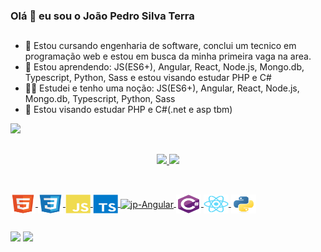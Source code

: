 ### Olá 👋 eu sou o João Pedro Silva Terra

##

- 🔭 Estou cursando engenharia de software, conclui um tecnico em programação web e estou em busca da minha primeira vaga na area.
- 🌱 Estou aprendendo: JS(ES6+), Angular, React, Node.js, Mongo.db, Typescript, Python, Sass e estou visando estudar PHP e C# 
- 🐱‍👤 Estudei e tenho uma noção:  JS(ES6+), Angular, React, Node.js, Mongo.db, Typescript, Python, Sass
- 👀 Estou visando estudar PHP e C#(.net e asp tbm)
<img  src="https://camo.githubusercontent.com/95aa0ac797836460adc9fb4a5ab9982764198e5b3d379d4c1731ab2f0d1b3f7b/68747470733a2f2f726561646d652d747970696e672d7376672e6865726f6b756170702e636f6d2f3f6c696e65733d4f6e2b612b6a6f75726e65792b746f2b62652b612b46756c6c737461636b21"/>

##

<div align="center">
  <a href="https://github.com/jpsilvaterra">
  <img height="180em" src="https://github-readme-stats.vercel.app/api?username=jpsilvaterra&show_icons=true&theme=dark&include_all_commits=true&count_private=true"/>
  <img height="180em" src="https://github-readme-stats.vercel.app/api/top-langs/?username=jpsilvaterra&layout=compact&langs_count=7&theme=dark"/>
</div>
  
##
  
<div style="display: inline_block"><br>
  <img align="center" alt="jp-HTML" height="30" width="40" src="https://raw.githubusercontent.com/devicons/devicon/master/icons/html5/html5-original.svg">
  <img align="center" alt="jp-CSS" height="30" width="40" src="https://raw.githubusercontent.com/devicons/devicon/master/icons/css3/css3-original.svg">
  <img align="center" alt="jp-Js" height="30" width="40" src="https://raw.githubusercontent.com/devicons/devicon/master/icons/javascript/javascript-plain.svg">
  <img align="center" alt="jp-Ts" height="30" width="40" src="https://raw.githubusercontent.com/devicons/devicon/master/icons/typescript/typescript-plain.svg">
  <img align="center" alt="jp-Angular" height="30" width="40" src="https://cdn.worldvectorlogo.com/logos/angular-icon.svg">
  <img align="center" alt="jp-Csharp" height="30" width="40" src="https://raw.githubusercontent.com/devicons/devicon/master/icons/csharp/csharp-original.svg">
  <img align="center" alt="jp-React" height="30" width="40" src="https://raw.githubusercontent.com/devicons/devicon/master/icons/react/react-original.svg">
  <img align="center" alt="jp-Python" height="30" width="40" src="https://raw.githubusercontent.com/devicons/devicon/master/icons/python/python-original.svg">
</div>

##

<div> 
  <a href = "mailto:jpsilvaterra.js@gmail.com"><img src="https://img.shields.io/badge/-Gmail-%23333?style=for-the-badge&logo=gmail&logoColor=white" target="_blank"></a>
  <a href="https://www.linkedin.com/in/joão-pedro-silva-terra-7303b4232/" target="_blank"><img src="https://img.shields.io/badge/-LinkedIn-%230077B5?style=for-the-badge&logo=linkedin&logoColor=white" target="_blank"></a> 
  
</div>
